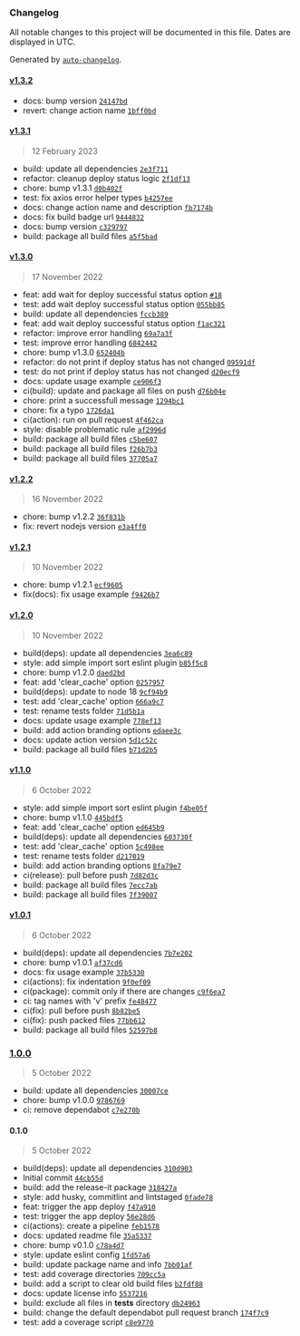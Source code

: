 ### Changelog

All notable changes to this project will be documented in this file. Dates are displayed in UTC.

Generated by [`auto-changelog`](https://github.com/CookPete/auto-changelog).

#### [v1.3.2](https://github.com/JorgeLNJunior/render-deploy/compare/v1.3.1...v1.3.2)

- docs: bump version [`24147bd`](https://github.com/JorgeLNJunior/render-deploy/commit/24147bd5bc2551950adf6cb65354ef9ec02a573a)
- revert: change action name [`1bff0bd`](https://github.com/JorgeLNJunior/render-deploy/commit/1bff0bd9f5c793cb1a052c85085385dc876fb508)

#### [v1.3.1](https://github.com/JorgeLNJunior/render-deploy/compare/v1.3.0...v1.3.1)

> 12 February 2023

- build: update all dependencies [`2e3f711`](https://github.com/JorgeLNJunior/render-deploy/commit/2e3f711e672e1183d58fe7de69f7a476991c8eec)
- refactor: cleanup deploy status logic [`2f1df13`](https://github.com/JorgeLNJunior/render-deploy/commit/2f1df13c5b423e4c80d1310a4b513556ea66a126)
- chore: bump v1.3.1 [`d0b402f`](https://github.com/JorgeLNJunior/render-deploy/commit/d0b402f3f83128235316b854849e5a02b0c254cc)
- test: fix axios error helper types [`b4257ee`](https://github.com/JorgeLNJunior/render-deploy/commit/b4257ee60aed1293a5e17fc3105092a5f6566c1c)
- docs: change action name and description [`fb7174b`](https://github.com/JorgeLNJunior/render-deploy/commit/fb7174b9bf98203488ad8cd56740211ca1cce2bd)
- docs: fix build badge url [`9444832`](https://github.com/JorgeLNJunior/render-deploy/commit/94448322e6e2a3602ce275ebabff75b71ae2cf4f)
- docs: bump version [`c329797`](https://github.com/JorgeLNJunior/render-deploy/commit/c329797920a0c8ff2122c1c212eaeed45e69081f)
- build: package all build files [`a5f5bad`](https://github.com/JorgeLNJunior/render-deploy/commit/a5f5badb8c01a64a811351403d49bbbe1758b706)

#### [v1.3.0](https://github.com/JorgeLNJunior/render-deploy/compare/v1.2.2...v1.3.0)

> 17 November 2022

- feat: add wait for deploy successful status option [`#18`](https://github.com/JorgeLNJunior/render-deploy/pull/18)
- test: add wait deploy successful status option [`055bb85`](https://github.com/JorgeLNJunior/render-deploy/commit/055bb8509d5bacfb26f286d27b57245dd3dfaed8)
- build: update all dependencies [`fccb389`](https://github.com/JorgeLNJunior/render-deploy/commit/fccb389350d3fe311103807eb8b74b560a78fee1)
- feat: add wait deploy successful status option [`f1ac321`](https://github.com/JorgeLNJunior/render-deploy/commit/f1ac3213277143ba10e9e221b75c52e648f696db)
- refactor: improve error handling [`69a7a3f`](https://github.com/JorgeLNJunior/render-deploy/commit/69a7a3f7913e08b17bf04eddbf82922206e416b9)
- test: improve error handling [`6842442`](https://github.com/JorgeLNJunior/render-deploy/commit/684244213cf601da871380595299d3736ab65825)
- chore: bump v1.3.0 [`652404b`](https://github.com/JorgeLNJunior/render-deploy/commit/652404b15fcdefd98d4a6351c1587f0e4797e567)
- refactor: do not print if deploy status has not changed [`09591df`](https://github.com/JorgeLNJunior/render-deploy/commit/09591df82e7185c93fe4e7ff3564e02d6f67e729)
- test: do not print if deploy status has not changed [`d20ecf9`](https://github.com/JorgeLNJunior/render-deploy/commit/d20ecf9fff9c8c8b2737140c1a560b9609d494e5)
- docs: update usage example [`ce906f3`](https://github.com/JorgeLNJunior/render-deploy/commit/ce906f30d4d302f197c3f3618b08547a355aaa78)
- ci(build): update and package all files on push [`d76b04e`](https://github.com/JorgeLNJunior/render-deploy/commit/d76b04e597a40bc6e7bcfd06f3b34a99b8a5b2c4)
- chore: print a successfull message [`1294bc1`](https://github.com/JorgeLNJunior/render-deploy/commit/1294bc12b20c48670f81ac9f422b60938f9abf9e)
- chore: fix a typo [`1726da1`](https://github.com/JorgeLNJunior/render-deploy/commit/1726da11880d69e8a801d75d4507bc873939ed53)
- ci(action): run on pull request [`4f462ca`](https://github.com/JorgeLNJunior/render-deploy/commit/4f462caca6c5839db4236be0255b963b65a921c8)
- style: disable problematic rule [`af2996d`](https://github.com/JorgeLNJunior/render-deploy/commit/af2996d21f4a07ce1b0a625f55ac801610e766bd)
- build: package all build files [`c5be607`](https://github.com/JorgeLNJunior/render-deploy/commit/c5be607283a6681607795c5ee4ff592fa1c9c4f3)
- build: package all build files [`f26b7b3`](https://github.com/JorgeLNJunior/render-deploy/commit/f26b7b3337b52f9b07506c6fd72b2660f478e112)
- build: package all build files [`37705a7`](https://github.com/JorgeLNJunior/render-deploy/commit/37705a7b0364065e17e87cefd0878f209eb0995a)

#### [v1.2.2](https://github.com/JorgeLNJunior/render-deploy/compare/v1.2.1...v1.2.2)

> 16 November 2022

- chore: bump v1.2.2 [`36f831b`](https://github.com/JorgeLNJunior/render-deploy/commit/36f831be1e951a90a136b47251ccc8ed65355817)
- fix: revert nodejs version [`e3a4ff0`](https://github.com/JorgeLNJunior/render-deploy/commit/e3a4ff019712699d9d07a5fa52b1f42f244f377e)

#### [v1.2.1](https://github.com/JorgeLNJunior/render-deploy/compare/v1.2.0...v1.2.1)

> 10 November 2022

- chore: bump v1.2.1 [`ecf9605`](https://github.com/JorgeLNJunior/render-deploy/commit/ecf96059af952818b1968902a5277a5be4bcf329)
- fix(docs): fix usage example [`f9426b7`](https://github.com/JorgeLNJunior/render-deploy/commit/f9426b7b6f994d125e7b21bdb085ab77c22df604)

#### [v1.2.0](https://github.com/JorgeLNJunior/render-deploy/compare/v1.1.0...v1.2.0)

> 10 November 2022

- build(deps): update all dependencies [`3ea6c89`](https://github.com/JorgeLNJunior/render-deploy/commit/3ea6c8997f796fe29dd35c330e75a9db2c23cb92)
- style: add simple import sort eslint plugin [`b85f5c8`](https://github.com/JorgeLNJunior/render-deploy/commit/b85f5c8d6f1e312b06d8ed651c1449ba8aae7a34)
- chore: bump v1.2.0 [`daed2bd`](https://github.com/JorgeLNJunior/render-deploy/commit/daed2bd5529c552f3f45db4605ec4966dae3f689)
- feat: add 'clear_cache' option [`0257957`](https://github.com/JorgeLNJunior/render-deploy/commit/025795700e02f953f480d69b6aa5583d3246a449)
- build(deps): update to node 18 [`9cf94b9`](https://github.com/JorgeLNJunior/render-deploy/commit/9cf94b90cd9bfe96f1d549ccf864530fe774ec41)
- test: add 'clear_cache' option [`666a9c7`](https://github.com/JorgeLNJunior/render-deploy/commit/666a9c74b4f4e238bee549d8ed4562f75ae7de6e)
- test: rename tests folder [`71d5b1a`](https://github.com/JorgeLNJunior/render-deploy/commit/71d5b1a8bfed097dcbe9c2a719aa8ff849b202f8)
- docs: update usage example [`778ef13`](https://github.com/JorgeLNJunior/render-deploy/commit/778ef13eb9056650fae8178a190064ee971313be)
- build: add action branding options [`edaee3c`](https://github.com/JorgeLNJunior/render-deploy/commit/edaee3cbefc7212e2ca5e645467e19b8ebbcc2f2)
- docs: update action version [`5d1c52c`](https://github.com/JorgeLNJunior/render-deploy/commit/5d1c52c3c11f8f0512510fa70244a58a699020ad)
- build: package all build files [`b71d2b5`](https://github.com/JorgeLNJunior/render-deploy/commit/b71d2b514556a43898e80e25ac661810672f8529)

#### [v1.1.0](https://github.com/JorgeLNJunior/render-deploy/compare/v1.0.1...v1.1.0)

> 6 October 2022

- style: add simple import sort eslint plugin [`f4be05f`](https://github.com/JorgeLNJunior/render-deploy/commit/f4be05f9a4685e361f0e0a8d00975df271fb4df6)
- chore: bump v1.1.0 [`445bdf5`](https://github.com/JorgeLNJunior/render-deploy/commit/445bdf548ae5b66551b69ad1d35bbc7da85add44)
- feat: add 'clear_cache' option [`ed645b9`](https://github.com/JorgeLNJunior/render-deploy/commit/ed645b97b4c31911f4c69f2cdc96535c40437f71)
- build(deps): update all dependencies [`603730f`](https://github.com/JorgeLNJunior/render-deploy/commit/603730f41b573461534933f25641303985a5184a)
- test: add 'clear_cache' option [`5c498ee`](https://github.com/JorgeLNJunior/render-deploy/commit/5c498ee6449c07a4e85dfef066540d982fc630c4)
- test: rename tests folder [`d217019`](https://github.com/JorgeLNJunior/render-deploy/commit/d217019cd2f2ff4df7bcc20faad42566afedc7ab)
- build: add action branding options [`8fa79e7`](https://github.com/JorgeLNJunior/render-deploy/commit/8fa79e761456e17a8c30b73856bd050ae3b4008e)
- ci(release): pull before push [`7d82d3c`](https://github.com/JorgeLNJunior/render-deploy/commit/7d82d3cd4fbd94b31363b5e7a8576e46286d9e3e)
- build: package all build files [`7ecc7ab`](https://github.com/JorgeLNJunior/render-deploy/commit/7ecc7ab24b8883fb6d1516c05690529d43bdf238)
- build: package all build files [`7f39007`](https://github.com/JorgeLNJunior/render-deploy/commit/7f3900763e70dbf8b83ccfba4d126ef0dae2a486)

#### [v1.0.1](https://github.com/JorgeLNJunior/render-deploy/compare/1.0.0...v1.0.1)

> 6 October 2022

- build(deps): update all dependencies [`7b7e202`](https://github.com/JorgeLNJunior/render-deploy/commit/7b7e20209635ae03d2ecd84631920e25a19d6c94)
- chore: bump v1.0.1 [`af37cd6`](https://github.com/JorgeLNJunior/render-deploy/commit/af37cd6bb7222c757d1412afb795f28e6b464166)
- docs: fix usage example [`37b5330`](https://github.com/JorgeLNJunior/render-deploy/commit/37b5330bd21153c8255b1f007d5f5ed1d0535155)
- ci(actions): fix indentation [`9f0ef09`](https://github.com/JorgeLNJunior/render-deploy/commit/9f0ef0911c244d6f9a0ab573e0fb17d8e6989b58)
- ci(package): commit only if there are changes [`c9f6ea7`](https://github.com/JorgeLNJunior/render-deploy/commit/c9f6ea78610541ea416fc64cdea091132062b4bf)
- ci: tag names with 'v' prefix [`fe48477`](https://github.com/JorgeLNJunior/render-deploy/commit/fe4847793334ac46c1964366bb5d1dde18abe6dc)
- ci(fix): pull before push [`8b82be5`](https://github.com/JorgeLNJunior/render-deploy/commit/8b82be58c8042541a0cafdb10950cfac1c3328cc)
- ci(fix): push packed files [`77bb612`](https://github.com/JorgeLNJunior/render-deploy/commit/77bb6122b9d1e6230014ee887a46027db853cabf)
- build: package all build files [`52597b8`](https://github.com/JorgeLNJunior/render-deploy/commit/52597b84c8d11bf3c13d05986b56d082d3587116)

### [1.0.0](https://github.com/JorgeLNJunior/render-deploy/compare/0.1.0...1.0.0)

> 5 October 2022

- build: update all dependencies [`30007ce`](https://github.com/JorgeLNJunior/render-deploy/commit/30007cef18aba3815f651498e17a83249d2f77f0)
- chore: bump v1.0.0 [`9786769`](https://github.com/JorgeLNJunior/render-deploy/commit/97867699063d0e1c97ee4a46444d256aeb619674)
- ci: remove dependabot [`c7e270b`](https://github.com/JorgeLNJunior/render-deploy/commit/c7e270bc919403c2a74113539c78aa3896fd108c)

#### 0.1.0

> 5 October 2022

- build(deps): update all dependencies [`310d903`](https://github.com/JorgeLNJunior/render-deploy/commit/310d903d93ff82d074891c9904733f63bbf96acd)
- Initial commit [`44cb55d`](https://github.com/JorgeLNJunior/render-deploy/commit/44cb55dbc5d30a46c884b8aab67b3eee79f7c920)
- build: add the release-it package [`318427a`](https://github.com/JorgeLNJunior/render-deploy/commit/318427a0dc0b83eaaae0db7db1cfd346cf0c3523)
- style: add husky, commitlint and lintstaged [`0fade78`](https://github.com/JorgeLNJunior/render-deploy/commit/0fade78836af53de979eb58503a4219c52b9790b)
- feat: trigger the app deploy [`f47a910`](https://github.com/JorgeLNJunior/render-deploy/commit/f47a91095a2fdc99206fe7fc13899d3819411bda)
- test: trigger the app deploy [`56e28d6`](https://github.com/JorgeLNJunior/render-deploy/commit/56e28d68000dd04235ad3812311703675c97edb8)
- ci(actions): create a pipeline [`feb1578`](https://github.com/JorgeLNJunior/render-deploy/commit/feb1578b0a1386d476f839e3c21108ca3527e9e6)
- docs: updated readme file [`35a5337`](https://github.com/JorgeLNJunior/render-deploy/commit/35a53376ab8cc0e0482d21aefbd599df672a2b73)
- chore: bump v0.1.0 [`c78a4d7`](https://github.com/JorgeLNJunior/render-deploy/commit/c78a4d790a18b69cb02ed9840dfaa98e8519a6da)
- style: update eslint config [`1fd57a6`](https://github.com/JorgeLNJunior/render-deploy/commit/1fd57a601686047c7fdc89740ad4b7d23e15a2fa)
- build: update package name and info [`7bb01af`](https://github.com/JorgeLNJunior/render-deploy/commit/7bb01af7e1a26781ca364c38d597b52c0c60da9f)
- test: add coverage directories [`709cc5a`](https://github.com/JorgeLNJunior/render-deploy/commit/709cc5a36ee228a4d2d92650ebeab6af8129fa99)
- build: add a script to clear old build files [`b2fdf88`](https://github.com/JorgeLNJunior/render-deploy/commit/b2fdf88b5aeb2a139c276184cc1f5fc12d111f1b)
- docs: update license info [`5537216`](https://github.com/JorgeLNJunior/render-deploy/commit/5537216da2303b9af250d3ef36525d5e751fcabf)
- build: exclude all files in __tests__ directory [`db24963`](https://github.com/JorgeLNJunior/render-deploy/commit/db2496351a3e06806bdb2867f0dbd3aca1c665e5)
- build: change the default dependabot pull request branch [`174f7c9`](https://github.com/JorgeLNJunior/render-deploy/commit/174f7c965ad06a6c527d71313250b315307fb317)
- test: add a coverage script [`c8e9770`](https://github.com/JorgeLNJunior/render-deploy/commit/c8e9770b59ccfe6dd34f4697e3a031d099738cbc)
